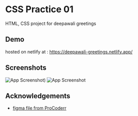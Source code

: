 # CSS Practice 01

HTML, CSS project for deepawali greetings

## Demo

hosted on netlify at : https://deepawali-greetings.netlify.app/

## Screenshots

![App Screenshot](https://github.com/user-attachments/assets/57d36ee6-0915-4916-93ea-9716baee0641))
![App Screenshot](https://github.com/user-attachments/assets/522cc80d-0ec7-4e12-a564-4bcb16378b6d)

## Acknowledgements

- [figma file from ProCoderr](https://www.figma.com/design/PM8JkpxJfHIQlMMexg1SNH/Diwali-Wishes)
